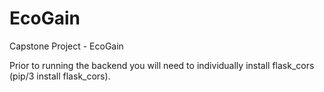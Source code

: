 # EcoGain
Capstone Project - EcoGain


Prior to running the backend you will need to individually install flask_cors (pip/3 install flask_cors).
